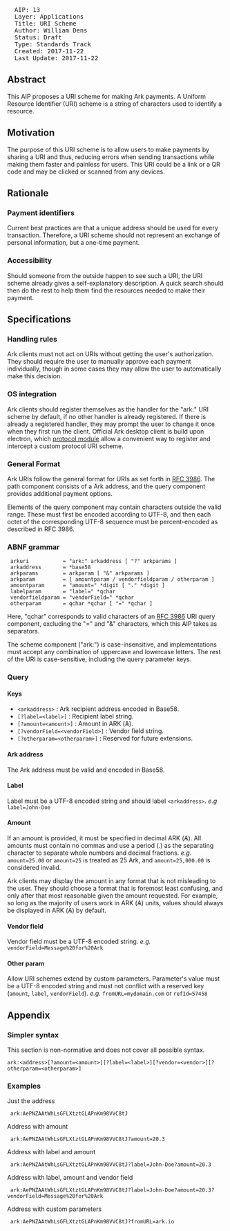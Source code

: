 <pre>
  AIP: 13
  Layer: Applications
  Title: URI Scheme
  Author: William Dens <denswilliam1@gmail.com>
  Status: Draft
  Type: Standards Track
  Created: 2017-11-22
  Last Update: 2017-11-22
</pre>

## Abstract

This AIP proposes a URI scheme for making Ark payments. A Uniform Resource Identifier (URI) scheme is a string of characters used to identify a resource.


## Motivation

The purpose of this URI scheme is to allow users to make payments by sharing a URI and thus, reducing errors when sending transactions while making them faster and painless for users. This URI could be a link or a QR code and may be clicked or scanned from any devices.


## Rationale

### Payment identifiers

Current best practices are that a unique address should be used for every transaction. Therefore, a URI scheme should not represent an exchange of personal information, but a one-time payment.

### Accessibility

Should someone from the outside happen to see such a URI, the URI scheme already gives a self-explanatory description. A quick search should then do the rest to help them find the resources needed to make their payment.


## Specifications

### Handling rules

Ark clients must not act on URIs without getting the user's authorization. They should require the user to manually approve each payment individually, though in some cases they may allow the user to automatically make this decision.

### OS integration

Ark clients should register themselves as the handler for the "ark:" URI scheme by default, if no other handler is already registered. If there is already a registered handler, they may prompt the user to change it once when they first run the client. Official Ark desktop client is build upon electron, which [protocol module](https://github.com/electron/electron/blob/master/docs/api/protocol.md) allow a convenient way to register and intercept a custom protocol URI scheme.

### General Format

Ark URIs follow the general format for URIs as set forth in [RFC 3986](https://www.ietf.org/rfc/rfc3986.txt). The path component consists of a Ark address, and the query component provides additional payment options.

Elements of the query component may contain characters outside the valid range. These must first be encoded according to UTF-8, and then each octet of the corresponding UTF-8 sequence must be percent-encoded as described in RFC 3986.

### ABNF grammar

```
 arkuri           = "ark:" arkaddress [ "?" arkparams ]
 arkaddress       = *base58
 arkparams        = arkparam [ "&" arkparams ]
 arkparam         = [ amountparam / vendorfieldparam / otherparam ]
 amountparam      = "amount=" *digit [ "." *digit ]
 labelparam       = "label=" *qchar
 vendorfieldparam = "vendorField=" *qchar
 otherparam       = qchar *qchar [ "=" *qchar ]
```
Here, "qchar" corresponds to valid characters of an [RFC 3986](https://tools.ietf.org/html/rfc3986) URI query component, excluding the "=" and "&" characters, which this AIP takes as separators.

The scheme component ("ark:") is case-insensitive, and implementations must accept any combination of uppercase and lowercase letters. The rest of the URI is case-sensitive, including the query parameter keys.

### Query

#### Keys

- `<arkaddress>` : Ark recipient address encoded in Base58.
- `[?label=<label>]` : Recipient label string.
- `[?amount=<amount>]` : Amount in ARK (Ѧ).
- `[?vendorField=<vendorField>]` : Vendor field string.
- `[?otherparam=<otherparam>]` : Reserved for future extensions.

#### Ark address

The Ark address must be valid and encoded in Base58.

#### Label

Label must be a UTF-8 encoded string and should label `<arkaddress>`. *e.g* `label=John-Doe`

#### Amount

If an amount is provided, it must be specified in decimal ARK (Ѧ). All amounts must contain no commas and use a period (.) as the separating character to separate whole numbers and decimal fractions. *e.g.* `amount=25.00` or `amount=25` is treated as 25 Ark, and `amount=25,000.00` is considered invalid.

Ark clients may display the amount in any format that is not misleading to the user. They should choose a format that is foremost least confusing, and only after that most reasonable given the amount requested. For example, so long as the majority of users work in ARK (Ѧ) units, values should always be displayed in ARK (Ѧ) by default.

#### Vendor field

Vendor field must be a UTF-8 encoded string. *e.g.* `vendorField=Message%20for%20Ark`

#### Other param

Allow URI schemes extend by custom parameters. Parameter's value must be a UTF-8 encoded string and must not conflict with a reserved key (`amount`, `label`, `vendorField`). *e.g.* `fromURL=mydomain.com` or `refId=57458`

## Appendix

### Simpler syntax

This section is non-normative and does not cover all possible syntax.

`ark:<address>[?amount=<amount>][?label=<label>][?vendor=<vendor>][?otherparam=<otherparam>]`

### Examples

Just the address

` ark:AePNZAAtWhLsGFLXtztGLAPnKm98VVC8tJ`

Address with amount

` ark:AePNZAAtWhLsGFLXtztGLAPnKm98VVC8tJ?amount=20.3`

Address with label and amount

` ark:AePNZAAtWhLsGFLXtztGLAPnKm98VVC8tJ?label=John-Doe?amount=20.3`

Address with label, amount and vendor field

` ark:AePNZAAtWhLsGFLXtztGLAPnKm98VVC8tJ?label=John-Doe?amount=20.3?vendorField=Message%20for%20Ark`

Address with custom parameters

` ark:AePNZAAtWhLsGFLXtztGLAPnKm98VVC8tJ?fromURL=ark.io`